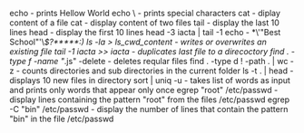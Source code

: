 echo - prints Hellow World
echo \ - prints special characters
cat - diplay content of a file
cat - display content of two files
tail - display the last 10 lines
head - display the first 10 lines
head -3 iacta | tail -1
echo - \*\\'"Best School"\'\\*$\?\*\*\*\*\*:)
ls -la > ls_cwd_content - writes or overwrites an existing file
tail -1 iacta >> iacta - duplicates last file to a direcoctory
find  . -type f -name "*.js" -delete - deletes reqular files
find . -type d ! -path . | wc -z - counts directories and sub directories in the current folder
ls -t . | head - displays 10 new files in directory
sort | uniq -u - takes list of words as input and prints only words that appear only once
egrep "root" /etc/passwd - display lines containing the pattern "root" from the files /etc/passwd
egrep -C "bin" /etc/passwd - display the number of lines that contain the pattern "bin" in the file /etc/passwd
